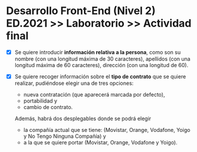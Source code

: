# Desarrollo Front-End (Nivel 2) ED.2021 >> Laboratorio >> Actividad final

- [x] Se quiere introducir **información relativa a la persona**, como son su nombre (con una longitud máxima de 30 caracteres), apellidos (con una longitud máxima de 60 caracteres), dirección (con una longitud de 60).

- [x] Se quiere recoger información sobre el **tipo de contrato** que se quiere realizar, pudiéndose elegir una de tres opciones: 
  - nueva contratación (que aparecerá marcada por defecto), 
  - portabilidad y 
  - cambio de contrato. 

  Además, habrá dos desplegables donde se podrá elegir 
  - la compañía actual que se tiene: (Movistar, Orange, Vodafone, Yoigo y No Tengo Ninguna Compañía) y
  - a la que se quiere portar (Movistar, Orange, Vodafone y Yoigo).
